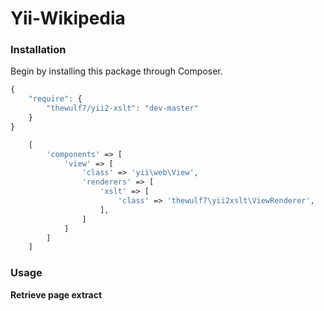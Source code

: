 # Yii-Wikipedia

### Installation

Begin by installing this package through Composer.

```js
{
    "require": {
        "thewulf7/yii2-xslt": "dev-master"
    }
}
```

```php
    [
        'components' => [
            'view' => [
                'class' => 'yii\web\View',
                'renderers' => [
                    'xslt' => [
                        'class' => 'thewulf7\yii2xslt\ViewRenderer',
                    ],
                ]
            ]
        ]
    ]                
```

### Usage

**Retrieve page extract**

```php

```
     
